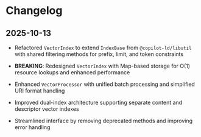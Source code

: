 # Changelog

## 2025-10-13

- Refactored `VectorIndex` to extend `IndexBase` from `@copilot-ld/libutil` with
  shared filtering methods for prefix, limit, and token constraints

- **BREAKING**: Redesigned `VectorIndex` with Map-based storage for O(1)
  resource lookups and enhanced performance
- Enhanced `VectorProcessor` with unified batch processing and simplified URI
  format handling
- Improved dual-index architecture supporting separate content and descriptor
  vector indexes
- Streamlined interface by removing deprecated methods and improving error
  handling
